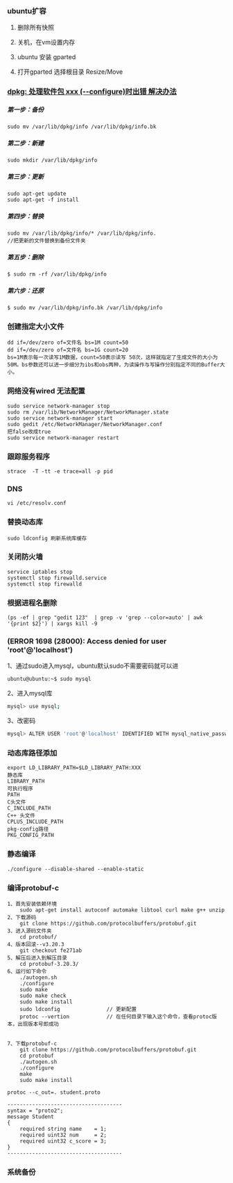 ### ubuntu扩容

1. 删除所有快照

2. 关机，在vm设置内存

3. ubuntu 安装 gparted

4. 打开gparted   选择根目录  Resize/Move

   

### [dpkg: 处理软件包 xxx (--configure)时出错 解决办法 ](https://www.cnblogs.com/dylancao/p/10226090.html)

##### 第一步：备份

```
sudo mv /var/lib/dpkg/info /var/lib/dpkg/info.bk
```

##### 第二步：新建

```
sudo mkdir /var/lib/dpkg/info
```

##### 第三步：更新

```
sudo apt-get update
sudo apt-get -f install
```

##### 第四步：替换

```
sudo mv /var/lib/dpkg/info/* /var/lib/dpkg/info.
//把更新的文件替换到备份文件夹
```

##### 第五步：删除

`$ sudo rm -rf /var/lib/dpkg/info` 


##### 第六步：还原

`$ sudo mv /var/lib/dpkg/info.bk /var/lib/dpkg/info` 

### 创建指定大小文件

```
dd if=/dev/zero of=文件名 bs=1M count=50
dd if=/dev/zero of=文件名 bs=1G count=20
bs=1M表示每一次读写1M数据，count=50表示读写 50次，这样就指定了生成文件的大小为50M。bs参数还可以进一步细分为ibs和obs两种，为读操作与写操作分别指定不同的Buffer大小。
```

### 网络没有wired 无法配置

```
sudo service network-manager stop
sudo rm /var/lib/NetworkManager/NetworkManager.state
sudo service network-manager start
sudo gedit /etc/NetworkManager/NetworkManager.conf
把false改成true
sudo service network-manager restart

```

### 跟踪服务程序

```
strace  -T -tt -e trace=all -p pid
```

### DNS

```
vi /etc/resolv.conf
```

### 替换动态库

```
sudo ldconfig 刷新系统库缓存
```

### 关闭防火墙

```
service iptables stop
systemctl stop firewalld.service 
systemctl stop firewalld
```

### 根据进程名删除

```
(ps -ef | grep "gedit 123"  | grep -v 'grep --color=auto' | awk '{print $2}') | xargs kill -9
```

### (ERROR 1698 (28000): Access denied for user 'root'@'localhost')

1、通过sudo进入mysql，ubuntu默认sudo不需要密码就可以进

```bash
ubuntu@ubuntu:~$ sudo mysql
```

2、进入mysql库

```bash
mysql> use mysql;
```

3、改密码

```bash
mysql> ALTER USER 'root'@'localhost' IDENTIFIED WITH mysql_native_password BY '123456';
```

### 动态库路径添加

```
export LD_LIBRARY_PATH=$LD_LIBRARY_PATH:XXX
静态库
LIBRARY_PATH
可执行程序
PATH
C头文件
C_INCLUDE_PATH
C++ 头文件
CPLUS_INCLUDE_PATH
pkg-config路径
PKG_CONFIG_PATH	
```

### 静态编译

```
./configure --disable-shared --enable-static
```

### 编译protobuf-c

```
1、首先安装依赖环境
	sudo apt-get install autoconf automake libtool curl make g++ unzip
2、下载源码
	git clone https://github.com/protocolbuffers/protobuf.git
3、进入源码文件夹
	cd protobuf/
4、版本回滚--v3.20.3
	git checkout fe271ab	
5、解压后进入到解压目录
	cd protobuf-3.20.3/
6、运行如下命令
	./autogen.sh
	./configure
	sudo make
	sudo make check
	sudo make install
	sudo ldconfig				// 更新配置
	protoc --vertion            // 在任何目录下输入这个命令，查看protoc版本，出现版本号即成功


7、下载protobuf-c
    git clone https://github.com/protocolbuffers/protobuf.git
    cd protobuf
    ./autogen.sh
    ./configure
    make
    sudo make install

protoc --c_out=. student.proto

-------------------------------------
syntax = "proto2";
message Student
{
    required string name    = 1;
    required uint32 num     = 2;
    required uint32 c_score = 3;
}
-------------------------------------
```





### 系统备份




